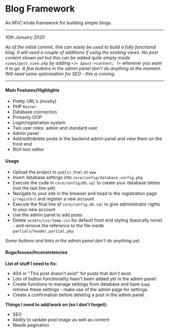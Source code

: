 # Blog Framework

An MVC kinda framework for building simple blogs.

***

*10th January 2020*

*As of the initial commit, this can easily be used to build a fully functional blog. It will need
a couple of additions if using the existing views. No post content shown yet but this can be added quite
simply inside `views/post.view.php` by adding `<?= $post->content; ?>` wherever you want it to go. A few buttons
in the admin panel don't do anything at the moment. Will need some optimisation for SEO - this is coming.*

***

#### Main Features/Highlights

- Pretty URL's (mostly)
- PHP `Router`
- Database connection
- Primarily OOP
- Login/registration system
- Two user roles: admin and standard user
- Admin panel
- Add/edit/delete posts in the backend admin panel and view them on the front end
- Rich text editor

#### Usage

- Upload the project to `public_html` or `www`
- Insert database settings into `core/config/database.config.php`
- Execute the code in `core/config/db.sql` to create your database tables (not the last line yet)
- Navigate to your site in the browser and head to the registration page (`/register`) and register a new account
- Execute the final line of `core/config.db.sql` to give administrator rights to your new account
- Use the admin panel to add posts
- Delete `assets/css/temp.css` for default front end styling (basically none) - and remove the reference to the file
inside `partials/header.partial.php`

*Some buttons and links in the admin panel don't do anything yet.*

#### Bugs/Issues/Inconsistencies

**List of stuff I need to fix:**

- 404 or "This post doesn't exist" for posts that don't exist.
- Lots of button functionality hasn't been added yet in the admin panel.
- Create functions to manage settings from database and have `$app` retrieve these settings - make use of the admin page for settings.
- Create a confirmation before deleting a post in the admin panel.

**Things I need to add/work on (so I don't forget):**

- SEO
- Ability to update post image as well as content
- Needs pagination
